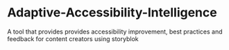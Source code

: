 # Adaptive-Accessibility-Intelligence
A tool that provides provides accessibility improvement, best practices and feedback for content creators using storyblok
